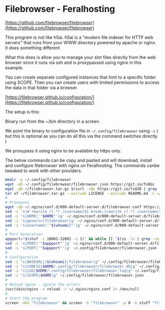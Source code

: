 # Filebrowser - Feralhosting

[https://github.com/filebrowser/filebrowser](https://github.com/filebrowser/filebrowser)

This program is not like h5ai. h5ai is a "modern file indexer for HTTP web servers" that runs from your WWW directory powered by apache or nginx. It does something different 

What this does is allow you to manage your slot files directly from the web browser since it runs via ssh and is proxypassed using nginx in this example.

You can create separate configured instances that limit to a specific folder using SCOPE. Then you can create users with limited permissions to access the data in that folder via a browser.

[https://filebrowser.github.io/configuration/](https://filebrowser.github.io/configuration/)

The setup is this:

Binary run from the ~/bin directory in a screen.

We point the binary to configuration file in `~/.config/filebrowser` using `-c` ( but this is optional as you can do all this via the command switches directly )

We proxypass it using nginx to be available by https only.

The below commands can be copy and pasted and will download, install and configure filebrowser with nginx on Feralhosting. The commands canbe tweaked to work with other providers.

~~~bash
mkdir -p ~/.config/filebrowser
wget -qO ~/.config/filebrowser/filebrowser.json https://git.io/fxQGc
wget -qO ~/filebrowser.tar.gz $(curl -sNL https://git.io/fxQ38 | grep -P 'browser(.*)linux-amd64-filebrowser.tar.gz' | cut -d\" -f4)
tar xf ~/filebrowser.tar.gz --exclude LICENSE --exclude README.md -C ~/bin
#
# Proxypass
wget -qO ~/.nginx/conf.d/000-default-server.d/filebrowser.conf https://git.io/vpSav
sed -i 's|# rewrite /(.*) /username/$1 break;|rewrite /(.*) /username/$1 break;|g' ~/.nginx/conf.d/000-default-server.d/filebrowser.conf
sed -i 's|HOME|'"$HOME"'|g' ~/.nginx/conf.d/000-default-server.d/filebrowser.conf
sed -i 's|generic|filebrowser|g' ~/.nginx/conf.d/000-default-server.d/filebrowser.conf
sed -i 's|username|'"$(whoami)"'|g' ~/.nginx/conf.d/000-default-server.d/filebrowser.conf
#
# Port Generation
appport="$(shuf -i 10001-32001 -n 1)" && while [[ "$(ss -ln | grep -co ''"$appport"'')" -ge "1" ]]; do appport="$(shuf -i 10001-32001 -n 1)"; done
sed -i 's|PORT|'"$appport"'|g' ~/.nginx/conf.d/000-default-server.d/filebrowser.conf
sed -i 's|PORT|'"$appport"'|g' ~/.config/filebrowser/filebrowser.json
#
# Configuration
sed -i "s|BASEURL|/$(whoami)/filebrowser|g" ~/.config/filebrowser/filebrowser.json
sed -i "s|CONFIG|$HOME/.config/filebrowser/filebrowser.db|g" ~/.config/filebrowser/filebrowser.json
sed -i "s|LOG|$HOME/.config/filebrowser/filebrowser.log|g" ~/.config/filebrowser/filebrowser.json
sed -i "s|SCOPE|$HOME|g" ~/.config/filebrowser/filebrowser.json
#
# Reload nginx - ignore the errors
/usr/sbin/nginx -s reload -c ~/.nginx/nginx.conf 2> /dev/null
#
# Start the program
screen -dmS "filebrowser" && screen -S "filebrowser" -p 0 -X stuff "filebrowser -c $HOME/.config/filebrowser/filebrowser.json^M"
~~~